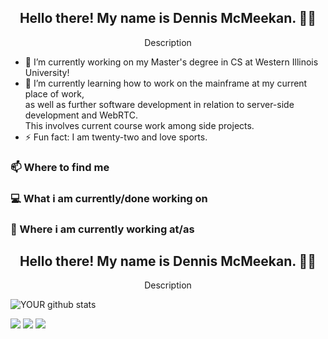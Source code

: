 <h2 align="center">Hello there! My name is Dennis McMeekan. 👋🤓</h2>
<p align="center">Description
</p>
<!--
**dmcmeekan9/dmcmeekan9** is a ✨ _special_ ✨ repository because its `README.md` (this file) appears on your GitHub profile.
--!>

- 🔭 I’m currently working on my Master's degree in CS at Western Illinois University! <br>
- 🌱 I’m currently learning how to work on the mainframe at my current place of work, <br>
  as well as further software development in relation to server-side development and WebRTC. <br>
  This involves current course work among side projects. <br>
- ⚡ Fun fact: I am twenty-two and love sports.<br>
### 📫 Where to find me
### 💻 What i am currently/done working on

### 💼 Where i am currently working at/as
<h2 align="center">Hello there! My name is Dennis McMeekan. 👋🤓</h2>
<p align="center">Description
</p>



<!--img src="https://github.com/pr2tik1/pr2tik1/blob/master/IMAGE-NAME" -->

![YOUR github stats](https://github-readme-stats.vercel.app/api?username=dmcmeekan9&show_icons=true&theme=radical)

[<img src="https://img.shields.io/badge/twitter-%231DA1F2.svg?&style=for-the-badge&logo=twitter&logoColor=white" />](https://twitter.com/dmcmeekan9) [<img src="https://img.shields.io/badge/linkedin-%230077B5.svg?&style=for-the-badge&logo=linkedin&logoColor=white" />](https://www.linkedin.com/in/dmcmeekan/) [<img src = "https://img.shields.io/badge/instagram-%23E4405F.svg?&style=for-the-badge&logo=instagram&logoColor=white">](https://www.instagram.com/dmcmeekan9/) 
